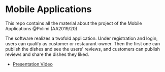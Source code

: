 # Mobile Applications
This repo contains all the material about the project of the Mobile Applications @Polimi (AA2019/20)

The software realizes a twofold application. Under registration and login, users can qualify as customer or restaurant-owner. Then the first one can publish the dishes and see the users' reviews, and customers can publish reviews and share the dishes they liked.
* [Presentation Video](https://github.com/bertox94/YouResta/raw/master/Presentation.mp4)


